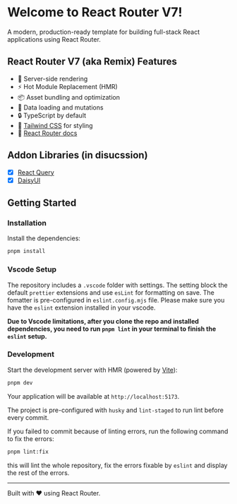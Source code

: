# Welcome to React Router V7!

A modern, production-ready template for building full-stack React applications using React Router.

## React Router V7 (aka Remix) Features

- 🚀 Server-side rendering
- ⚡️ Hot Module Replacement (HMR)
- 📦 Asset bundling and optimization
- 🔄 Data loading and mutations
- 🔒 TypeScript by default
- 🎉 [Tailwind CSS](https://tailwindcss.com/) for styling
- 📖 [React Router docs](https://reactrouter.com/)

## Addon Libraries (in disucssion)

- [x] [React Query](https://tanstack.com/query/latest)
- [x] [DaisyUI](https://daisyui.com/)

## Getting Started

### Installation

Install the dependencies:

```bash
pnpm install
```

### Vscode Setup

The repository includes a `.vscode` folder with settings. The setting block the default `prettier` extensions and use `esLint` for formatting on save. The fomatter is pre-configured in `eslint.config.mjs` file. Please make sure you have the `eslint` extension installed in your vscode.

**Due to Vscode limitations, after you clone the repo and installed dependencies, you need to run `pnpm lint` in your terminal to finish the `eslint` setup.**

### Development

Start the development server with HMR (powered by [Vite](https://vitejs.dev/)):

```bash
pnpm dev
```

Your application will be available at `http://localhost:5173`.

The project is pre-configured with `husky` and `lint-staged` to run lint before every commit.

If you failed to commit because of linting errors, run the following command to fix the errors:

```bash
pnpm lint:fix
```

this will lint the whole repository, fix the errors fixable by `eslint` and display the rest of the errors.

---

Built with ❤️ using React Router.
